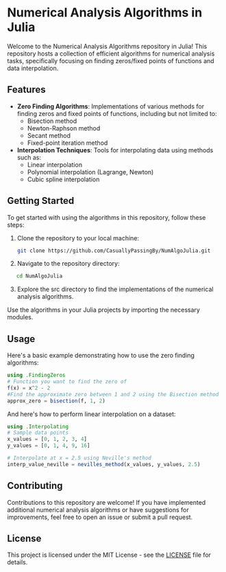 # Numerical Analysis Algorithms in Julia

Welcome to the Numerical Analysis Algorithms repository in Julia! This repository hosts a collection of efficient algorithms for numerical analysis tasks, specifically focusing on finding zeros/fixed points of functions and data interpolation.

## Features

- **Zero Finding Algorithms**: Implementations of various methods for finding zeros and fixed points of functions, including but not limited to:
  - Bisection method
  - Newton-Raphson method
  - Secant method
  - Fixed-point iteration method
- **Interpolation Techniques**: Tools for interpolating data using methods such as:
  - Linear interpolation
  - Polynomial interpolation (Lagrange, Newton)
  - Cubic spline interpolation

## Getting Started

To get started with using the algorithms in this repository, follow these steps:

1. Clone the repository to your local machine:

   ```bash
   git clone https://github.com/CasuallyPassingBy/NumAlgoJulia.git
   ```
2. Navigate to the repository directory:

```bash
   cd NumAlgoJulia
   ```
3. Explore the src directory to find the implementations of the numerical analysis algorithms.



Use the algorithms in your Julia projects by importing the necessary modules.

## Usage
Here's a basic example demonstrating how to use the zero finding algorithms:
```julia
using .FindingZeros
# Function you want to find the zero of
f(x) = x^2 - 2
#Find the approximate zero between 1 and 2 using the Bisection method
approx_zero = bisection(f, 1, 2)
```
And here's how to perform linear interpolation on a dataset:
```julia
using .Interpolating
# Sample data points
x_values = [0, 1, 2, 3, 4]
y_values = [0, 1, 4, 9, 16]

# Interpolate at x = 2.5 using Neville's method
interp_value_neville = nevilles_method(x_values, y_values, 2.5)
```
## Contributing

Contributions to this repository are welcome! If you have implemented additional numerical analysis algorithms or have suggestions for improvements, feel free to open an issue or submit a pull request.

## License

This project is licensed under the MIT License - see the [LICENSE](https://github.com/CasuallyPassingBy/NumAlgoJulia/LICENSE.md) file for details.

